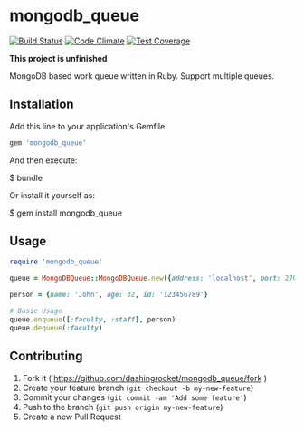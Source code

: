 mongodb_queue
=============

[![Build Status](https://travis-ci.org/dashingrocket/mongodb_queue.svg?branch=master)](https://travis-ci.org/dashingrocket/mongodb_queue) [![Code Climate](https://codeclimate.com/github/dashingrocket/mongodb_queue/badges/gpa.svg)](https://codeclimate.com/github/dashingrocket/mongodb_queue) [![Test Coverage](https://codeclimate.com/github/dashingrocket/mongodb_queue/badges/coverage.svg)](https://codeclimate.com/github/dashingrocket/mongodb_queue)

**This project is unfinished**

MongoDB based work queue written in Ruby.  Support multiple queues.

## Installation

Add this line to your application's Gemfile:

```ruby
gem 'mongodb_queue'
```

And then execute:

$ bundle

Or install it yourself as:

$ gem install mongodb_queue

## Usage

```ruby
require 'mongodb_queue'

queue = MongoDBQueue::MongoDBQueue.new({address: 'localhost', port: 27017, database: 'test-db', collection: 'test-queue'})

person = {name: 'John', age: 32, id: '123456789'}

# Basic Usage
queue.enqueue([:faculty, :staff], person)
queue.dequeue(:faculty)
```

## Contributing

1. Fork it ( https://github.com/dashingrocket/mongodb_queue/fork )
2. Create your feature branch (`git checkout -b my-new-feature`)
3. Commit your changes (`git commit -am 'Add some feature'`)
4. Push to the branch (`git push origin my-new-feature`)
5. Create a new Pull Request
